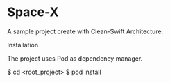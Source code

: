 # Space-X

A sample project create with Clean-Swift Architecture.

Installation

The project uses Pod as dependency manager.

$ cd <root_project>
$ pod install
